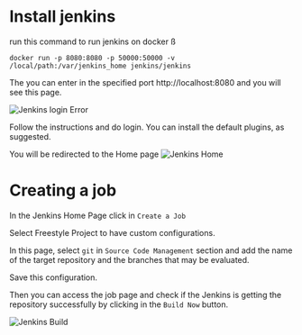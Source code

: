 # Install jenkins

run this command to run jenkins on docker
ß
```
docker run -p 8080:8080 -p 50000:50000 -v /local/path:/var/jenkins_home jenkins/jenkins
```

The you can enter in the specified port http://localhost:8080 and you will see this page.

![Jenkins login Error](./screenshots/jenkins-login-error.png)

Follow the instructions and do login. You can install the default plugins, as suggested.

You will be redirected to the Home page
![Jenkins Home](./screenshots/jenkins-home-page.png)

# Creating a job

In the Jenkins Home Page click in `Create a Job`

Select Freestyle Project to have custom configurations.

In this page, select `git` in `Source Code Management` section and add the name of the target repository and the branches that may be evaluated.

Save this configuration.

Then you can access the job page and check if the Jenkins is getting the repository successfully by clicking in the `Build Now` button.

![Jenkins Build](./screenshots/jenkins-build-page.png)

